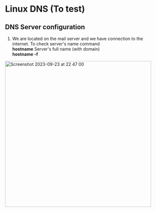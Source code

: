 # Linux DNS (To test)
## DNS Server configuration
1. We are located on the mail server and we have connection to the internet.
To check server's name command        
**hostname**
Server's full name (with domain)          
**hostname -f**          
<img width="479" alt="Screenshot 2023-09-23 at 22 47 00" src="https://github.com/DariaShantalova/dariashantalova.github.io/assets/34622678/764f0fca-9e39-47b7-a4e1-db417faec7b5">
